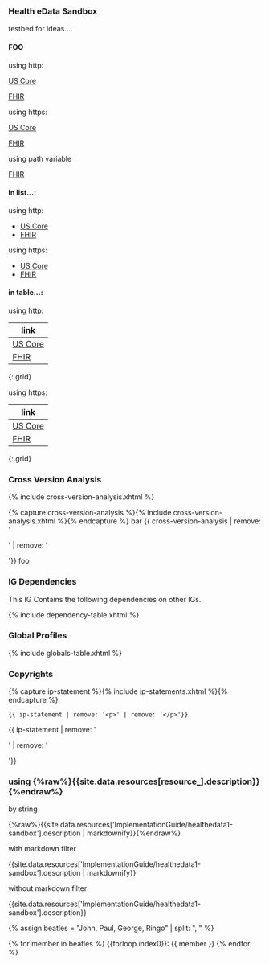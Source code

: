 ### Health eData Sandbox

testbed for ideas....

#### FOO

using http:

[US Core](http://hl7.org/fhir/us/core/STU4/index.html)

[FHIR](http://hl7.org/fhir/)



using https:

[US Core](https://hl7.org/fhir/us/core/STU4/index.html)

[FHIR](https://hl7.org/fhir/)

using path variable

[FHIR]({{site.data.fhir.path}})

#### in list...:

using http:


- [US Core](http://hl7.org/fhir/us/core/STU4/index.html)
- [FHIR](http://hl7.org/fhir/)

using https:

- [US Core](https://hl7.org/fhir/us/core/STU4/index.html)
- [FHIR](https://hl7.org/fhir/)

#### in table...:

using http:

|link|
|---|
|[US Core](http://hl7.org/fhir/us/core/STU4/index.html)|
|[FHIR](http://hl7.org/fhir/)|
{:.grid}

using https:

|link|
|---|
|[US Core](https://hl7.org/fhir/us/core/STU4/index.html)|
|[FHIR](https://hl7.org/fhir/)|
{:.grid}

### Cross Version Analysis

{% include cross-version-analysis.xhtml %}

{% capture cross-version-analysis %}{% include cross-version-analysis.xhtml %}{% endcapture %}
bar {{ cross-version-analysis | remove: '<p>' | remove: '</p>'}} foo

### IG Dependencies

This IG Contains the following dependencies on other IGs.

{% include dependency-table.xhtml %}

### Global Profiles

{% include globals-table.xhtml %}

### Copyrights
{% capture ip-statement %}{% include ip-statements.xhtml %}{% endcapture %}
~~~
{{ ip-statement | remove: '<p>' | remove: '</p>'}}
~~~

{{ ip-statement | remove: '<p>' | remove: '</p>'}}

### using {%raw%}{{site.data.resources[resource_].description}}{%endraw%}



by string

{%raw%}{{site.data.resources['ImplementationGuide/healthedata1-sandbox'].description \| markdownify}}{%endraw%}

with markdown filter

{{site.data.resources['ImplementationGuide/healthedata1-sandbox'].description | markdownify}}

without markdown filter

{{site.data.resources['ImplementationGuide/healthedata1-sandbox'].description}}


{% assign beatles = "John, Paul, George, Ringo" | split: ", " %}

{% for member in beatles %}
  {{forloop.index0}}: {{ member }}
{% endfor %}

